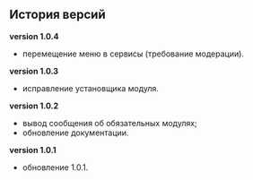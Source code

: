 <!-- cl-start -->
## История версий

**version 1.0.4**    
- перемещение меню в сервисы (требование модерации).    

**version 1.0.3**    
- исправление установщика модуля.    

**version 1.0.2**    
- вывод сообщения об обязательных модулях;    
- обновление документации.    

**version 1.0.1**    
- обновление 1.0.1.    
<!-- cl-end -->
